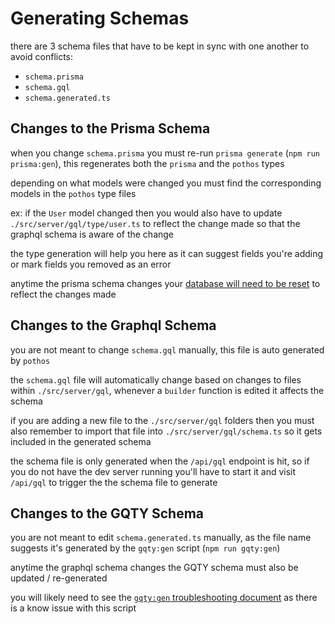 # Generating Schemas

there are 3 schema files that have to be kept in sync with one another to avoid conflicts:

- `schema.prisma`
- `schema.gql`
- `schema.generated.ts`

## Changes to the Prisma Schema

when you change `schema.prisma` you must re-run `prisma generate` (`npm run prisma:gen`), this regenerates both the `prisma` and the `pothos` types

depending on what models were changed you must find the corresponding models in the `pothos` type files

ex: if the `User` model changed then you would also have to update `./src/server/gql/type/user.ts` to reflect the change made so that the graphql schema is aware of the change

the type generation will help you here as it can suggest fields you're adding or mark fields you removed as an error

anytime the prisma schema changes your [database will need to be reset](../local-env-guides.md#resetting-your-database) to reflect the changes made

## Changes to the Graphql Schema

you are not meant to change `schema.gql` manually, this file is auto generated by `pothos`

the `schema.gql` file will automatically change based on changes to files within `./src/server/gql`, whenever a `builder` function is edited it affects the schema

if you are adding a new file to the `./src/server/gql` folders then you must also remember to import that file into `./src/server/gql/schema.ts` so it gets included in the generated schema

the schema file is only generated when the `/api/gql` endpoint is hit, so if you do not have the dev server running you'll have to start it and visit `/api/gql` to trigger the the schema file to generate

## Changes to the GQTY Schema

you are not meant to edit `schema.generated.ts` manually, as the file name suggests it's generated by the `gqty:gen` script (`npm run gqty:gen`)

anytime the graphql schema changes the GQTY schema must also be updated / re-generated

you will likely need to see the [`gqty:gen` troubleshooting document](./troubleshooting.md#gqtygen-es-module-error) as there is a know issue with this script
